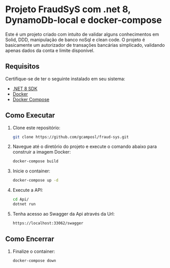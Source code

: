 # Projeto FraudSyS com .net 8, DynamoDb-local e docker-compose

Este é um projeto criado com intuito de validar alguns conhecimentos em Solid, DDD, manipulação de banco noSql e clean code.
O projeto é basicamente um autorizador de transações bancárias simplicado, validando apenas dados da conta e limite disponível.

## Requisitos

Certifique-se de ter o seguinte instalado em seu sistema:

- [.NET 8 SDK](https://dotnet.microsoft.com/download)
- [Docker](https://www.docker.com/get-started)
- [Docker Compose](https://docs.docker.com/compose/install/)

## Como Executar

1. Clone este repositório:
   ```bash
   git clone https://github.com/gcamposl/fraud-sys.git
   ```
   
2. Navegue até o diretório do projeto e execute o comando abaixo para construir a imagem Docker:
   ```bash
   docker-compose build
   ```
    
3. Inicie o container:
   ```bash
   docker-compose up -d
   ```

4. Execute a API:
   ```bash
   cd Api/
   dotnet run
   ```

5. Tenha acesso ao Swagger da Api através da Url:
   ```bash
   https://localhost:33062/swagger
   ```

## Como Encerrar

1. Finalize o container:
   ```bash
   docker-compose down
   ```

